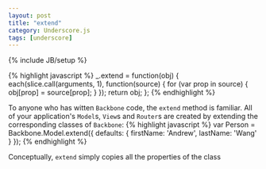 ```yaml
---
layout: post
title: "extend"
category: Underscore.js
tags: [underscore]
---
```

{% include JB/setup %}

{% highlight javascript %}
_.extend = function(obj) {
  each(slice.call(arguments, 1), function(source) {
    for (var prop in source) {
      obj[prop] = source[prop];
    }
  });
  return obj;
};
{% endhighlight %}


To anyone who has witten `Backbone` code, the `extend` method is familiar. All of your application's `Model`s, `View`s and `Router`s are created by extending the corresponding classes of `Backbone`:
{% highlight javascript %}
var Person = Backbone.Model.extend({
  defaults: {
    firstName: 'Andrew',
    lastName: 'Wang'
  }
});
{% endhighlight %}

Conceptually, `extend` simply copies all the properties of the class
